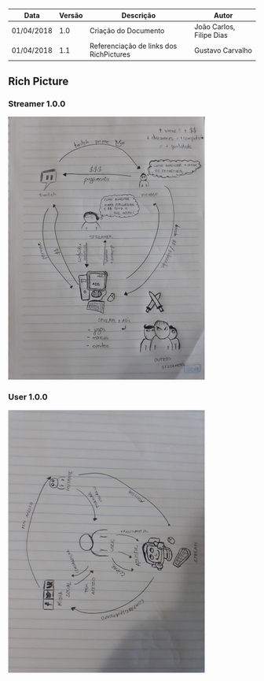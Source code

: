 |Data|Versão|Descrição|Autor|
|----|------|---------|-----|
|01/04/2018|1.0|Criação do Documento|João Carlos, Filipe Dias|
|01/04/2018|1.1|Referenciação de links dos RichPictures|Gustavo Carvalho|

## Rich Picture

### Streamer 1.0.0
<img src="./images/rich-picture/rich-picture-streamer-1.0.jpg" width=400px>

### User 1.0.0
<img src="./images/rich-picture/rich-picture-user-1.0.jpg" width=400px>